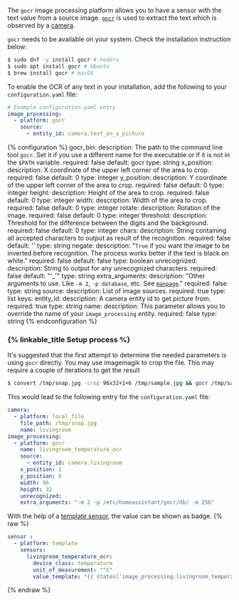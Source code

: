 
The `gocr` image processing platform allows you to have a sensor with the text value from a source image. [`gocr`](http://jocr.sourceforge.net/) is used to extract the text which is observed by a [camera](/components/camera/).

`gocr` needs to be available on your system. Check the installation instruction below:

```bash
$ sudo dnf -y install gocr # Fedora
$ sudo apt install gocr # Ubuntu
$ brew install gocr # macOS
```

To enable the OCR of any text in your installation, add the following to your `configuration.yaml` file:

```yaml
# Example configuration.yaml entry
image_processing:
  - platform: gocr
    source:
      - entity_id: camera.text_on_a_picture
```

{% configuration %}
gocr_bin:
  description: The path to the command line tool `gocr`. Set it if you use a different name for the executable or if it is not in the `$PATH` variable.
  required: false
  default: gocr
  type: string
x_position:
  description: X coordinate of the upper left corner of the area to crop.
  required: false
  default: 0
  type: integer
y_position:
  description: Y coordinate of the upper left corner of the area to crop.
  required: false
  default: 0
  type: integer
height:
  description: Height of the area to crop.
  required: false
  default: 0
  type: integer
width:
  description: Width of the area to crop.
  required: false
  default: 0
  type: integer
rotate:
  description: Rotation of the image.
  required: false
  default: 0
  type: integer
threshold:
  description: Threshold for the difference between the digits and the background.
  required: false
  default: 0
  type: integer
chars:
  description: String containing all accepted characters to output as result of the recognition.
  required: false
  default: ''
  type: string
negate:
  description: "`True` if you want the image to be inverted before recognition. The process works better if the text is black on white."
  required: false
  default: false
  type: boolean
unrecognized:
  description: String to output for any unrecognized characters.
  required: false
  default: "'_'"
  type: string
extra_arguments:
  description: "Other arguments to use. Like `-m 2`, `-p database`, etc. See [`manpage`](https://linux.die.net/man/1/gocr)."
  required: false
  type: string
source:
  description: List of image sources.
  required: true
  type: list
  keys:
    entity_id:
      description: A camera entity id to get picture from.
      required: true
      type: string
    name:
      description: This parameter allows you to override the name of your `image_processing` entity.
      required: false
      type: string
{% endconfiguration %}
### {% linkable_title Setup process %}
It's suggested that the first attempt to determine the needed parameters is using `gocr` directly. You may use imagemagik to crop the file.
This may require a couple of iterations to get the result
```bash
$ convert /tmp/snap.jpg -crop 96x32+1+6 /tmp/sample.jpg && gocr /tmp/sample.jpg -m 2 -p /etc/homeassistant/gocr/db/ -m 256 | tr '_' '.' | sed 's/ *//g'
```
This would lead to the following entry for the `configuration.yaml` file:
```yaml
camera:
  - platform: local_file
    file_path: /tmp/snap.jpg
    name: livingroom
image_processing:
  - platform: gocr
    name: livingroom_temperature_ocr
    source:
      - entity_id: camera.livingroom
    x_position: 1
    y_position: 6
    width: 96
    height: 32
    unrecognized: .
    extra_arguments: "-m 2 -p /etc/homeassistant/gocr/db/ -m 256"
```
With the help of a [template sensor](/components/sensor.template/), the value can be shown as badge.
{% raw %}
```yaml
sensor :
  - platform: template
    sensors:
      livingroom_temperature_ocr:
        device_class: temperature
        unit_of_measurement: "°C"
        value_template: "{{ states('image_processing.livingroom_temperature_ocr') | float }}"
```
{% endraw %}
